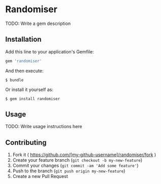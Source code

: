 # Randomiser

TODO: Write a gem description

## Installation

Add this line to your application's Gemfile:

```ruby
gem 'randomiser'
```

And then execute:

    $ bundle

Or install it yourself as:

    $ gem install randomiser

## Usage

TODO: Write usage instructions here

## Contributing

1. Fork it ( https://github.com/[my-github-username]/randomiser/fork )
2. Create your feature branch (`git checkout -b my-new-feature`)
3. Commit your changes (`git commit -am 'Add some feature'`)
4. Push to the branch (`git push origin my-new-feature`)
5. Create a new Pull Request
